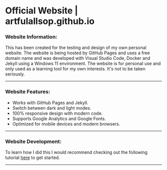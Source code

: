 
# Official Website | artfulallsop.github.io

### Website Information:

This has been created for the testing and design of my own personal website. The website is being hosted by GitHub Pages and uses a free domain name and was developed with Visual Studio Code, Docker and Jekyll using a Windows 11 environment. The website is for personal use and only used as a learning tool for my own interests. It's not to be taken seriously.

* * *

### Website Features:

- Works with GitHub Pages and Jekyll.
- Switch between dark and light modes.
- 100% responsive design with modern code.
- Supports Google Analytics and Google Fonts.
- Optimized for mobile devices and modern browsers.

* * *

### Website Development:

To learn how I did this I would recommend checking out the following tutorial [here](https://github.com/BillRaymond/my-jekyll-docker-website) to get started.

* * *
